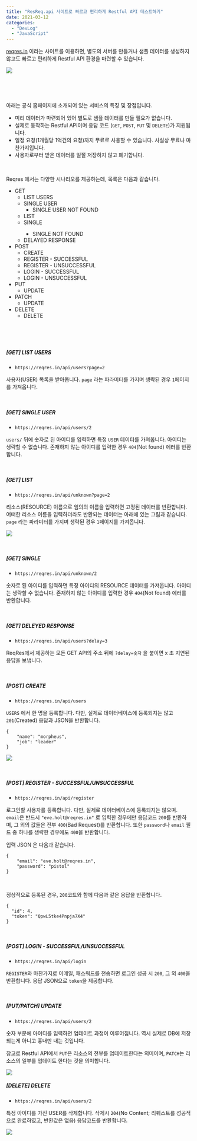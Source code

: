 ```yaml
---
title: "ResReq.api 사이트로 빠르고 편리하게 Restful API 테스트하기"
date: 2021-03-12
categories: 
  - "DevLog"
  - "JavaScript"
---
```


[reqres.in](https://reqres.in/) 이라는 사이트를 이용하면, 별도의 서버를 만들거나 샘플 데이터를 생성하지 않고도 빠르고 편리하게 Restful API 환경을 마련할 수 있습니다.

 ![](/assets/img/wp-content/uploads/2021/03/-2021-03-12-오후-4.15.46-e1615533376710.png)

 

 

아래는 공식 홈페이지에 소개되어 있는 서비스의 특징 및 장점입니다.

- 미리 데이터가 마련되어 있어 별도로 샘플 데이터를 만들 필요가 없습니다.
- 실제로 동작하는 Restful API이며 응답 코드 (`GET`, `POST`, `PUT` 및 `DELETE`)가 지원됩니다.
- 일정 요청(1개월당 1억건의 요청)까지 무료로 사용할 수 있습니다. 사실상 무료나 마찬가지입니다.
- 사용자로부터 받은 데이터를 일절 저장하지 않고 폐기합니다.

 

Reqres 에서는 다양한 시나리오를 제공하는데, 목록은 다음과 같습니다.

- GET
    - LIST USERS
    - SINGLE USER
        - SINGLE USER NOT FOUND
    - LIST <RESOURCE>
    - SINGLE <RESOURCE>
        - SINGLE <RESOURCE> NOT FOUND
    - DELAYED RESPONSE
- POST
    - CREATE
    - REGISTER - SUCCESSFUL
    - REGISTER - UNSUCCESSFUL
    - LOGIN - SUCCESSFUL
    - LOGIN - UNSUCCESSFUL
- PUT
    - UPDATE
- PATCH
    - UPDATE
- DELETE
    - DELETE

 

 

##### **\[GET\] LIST USERS**

- `https://reqres.in/api/users?page=2`

사용자(USER) 목록을 받아옵니다. `page` 라는 파라미터를 가지며 생략된 경우 `1`페이지를 가져옵니다.

 

##### **\[GET\] SINGLE USER**

- `https://reqres.in/api/users/2`

`users/` 뒤에 숫자로 된 아이디를 입력하면 특정 `USER` 데이터를 가져옵니다. 아이디는 생략할 수 없습니다. 존재하지 않는 아이디를 입력한 경우 `404`(Not found) 에러를 반환합니다.

 

##### **\[GET\] LIST <RESOURCE>**

- `https://reqres.in/api/unknown?page=2`

리소스(RESOURCE) 이름으로 임의의 이름을 입력하면 고정된 데이터를 반환합니다. 어떠한 리소스 이름을 입력하더라도 반환되는 데이터는 아래에 있는 그림과 같습니다. `page` 라는 파라미터를 가지며 생략된 경우 `1`페이지를 가져옵니다.

 ![](/assets/img/wp-content/uploads/2021/03/-2021-03-12-오후-4.25.53-e1615533970724.png)

 

##### **\[GET\] SINGLE <RESOURCE>**

- `https://reqres.in/api/unknown/2`

숫자로 된 아이디를 입력하면 특정 아이디의 RESOURCE 데이터를 가져옵니다. 아이디는 생략할 수 없습니다. 존재하지 않는 아이디를 입력한 경우 `404`(Not found) 에러를 반환합니다.

 

##### **\[GET\] DELEYED RESPONSE**

- `https://reqres.in/api/users?delay=3`

ReqRes에서 제공하는 모든 GET API의 주소 뒤에 `?delay=숫자` 을 붙이면 x 초 지연된 응답을 보냅니다.

 

##### **\[POST\] CREATE**

- `https://reqres.in/api/users`

`USERS` 에서 한 명을 등록합니다. 다만, 실제로 데이터베이스에 등록되지는 않고 `201`(Created) 응답과 JSON을 반환합니다.

```
{
    "name": "morpheus",
    "job": "leader"
}
```

 ![](/assets/img/wp-content/uploads/2021/03/-2021-03-12-오후-4.36.01-e1615534578492.png)

 

##### **\[POST\] REGISTER - SUCCESSFUL/UNSUCCESSFUL**

- `https://reqres.in/api/register`

로그인할 사용자를 등록합니다. 다만, 실제로 데이터베이스에 등록되지는 않으며. `email`은 반드시 `"eve.holt@reqres.in"` 로 입력한 경우에만 응답코드 `200`를 반환하며, 그 외의 값들은 전부 `400`(Bad Request)를 반환합니다. 또한 `password`나 `email` 필드 중 하나를 생략한 경우에도 `400`을 반환합니다.

입력 JSON 은 다음과 같습니다.

```
{
    "email": "eve.holt@reqres.in",
    "password": "pistol"
}
```

 

정상적으로 등록된 경우, `200`코드와 함께 다음과 같은 응답을 반환합니다.

```
{
  "id": 4,
  "token": "QpwL5tke4Pnpja7X4"
}
```

 

##### **\[POST\] LOGIN - SUCCESSFUL/UNSUCCESSFUL**

- `https://reqres.in/api/login`

`REGISTER`와 마찬가지로 이메일, 패스워드를 전송하면 로그인 성공 시 `200`, 그 외 `400`을 반환합니다. 응답 JSON으로 `token`을 제공합니다.

 

##### **\[PUT/PATCH\] UPDATE**

- `https://reqres.in/api/users/2`

숫자 부분에 아이디를 입력하면 업데이트 과정이 이루어집니다. 역시 실제로 DB에 저장되는게 아니고 흉내만 내는 것입니다.

참고로 Restful API에서 `PUT`은 리소스의 전부를 업데이트한다는 의미이며, `PATCH`는 리소스의 일부를 업데이트 한다는 것을 의미합니다.

 ![](/assets/img/wp-content/uploads/2021/03/스크린샷-2021-03-12-오후-4.47.21.png)

##### **\[DELETE\] DELETE**

- `https://reqres.in/api/users/2`

특정 아이디를 가진 USER를 삭제합니다. 삭제시 `204`(No Content; 리퀘스트를 성공적으로 완료하였고, 반환값은 없음) 응답코드를 반환합니다.

 ![](/assets/img/wp-content/uploads/2021/03/스크린샷-2021-03-12-오후-4.51.53.png)
